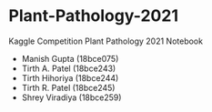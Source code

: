# Plant-Pathology-2021
Kaggle Competition Plant Pathology 2021 Notebook

- Manish Gupta   (18bce075)
- Tirth A. Patel (18bce243)
- Tirth Hihoriya (18bce244)
- Tirth R. Patel (18bce245)
- Shrey Viradiya (18bce259)
